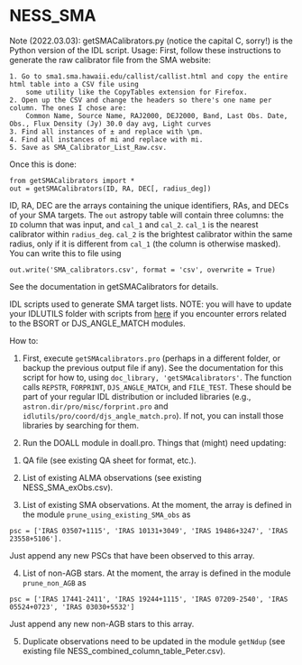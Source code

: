# NESS_SMA

Note (2022.03.03):
getSMACalibrators.py (notice the capital C, sorry!) is the Python version of the IDL script. 
Usage:
First, follow these instructions to generate the raw calibrator file from the SMA website:
```
1. Go to sma1.sma.hawaii.edu/callist/callist.html and copy the entire html table into a CSV file using
    some utility like the CopyTables extension for Firefox.
2. Open up the CSV and change the headers so there's one name per column. The ones I chose are:
    Common Name, Source Name, RAJ2000, DEJ2000, Band, Last Obs. Date, Obs., Flux Density (Jy) 30.0 day avg, Light curves
3. Find all instances of ± and replace with \pm.
4. Find all instances of mi and replace with mi.
5. Save as SMA_Calibrator_List_Raw.csv.
```
Once this is done:
```
from getSMACalibrators import *
out = getSMACalibrators(ID, RA, DEC[, radius_deg])
```
ID, RA, DEC are the arrays containing the unique identifiers, RAs, and DECs of your SMA targets. The `out` astropy table will contain three columns: the `ID` column that was input, and `cal_1` and `cal_2`. `cal_1` is the nearest calibrator within `radius_deg`. `cal_2` is the brightest calibrator within the same radius, only if it is different from `cal_1` (the column is otherwise masked).
You can write this to file using
```
out.write('SMA_calibrators.csv', format = 'csv', overwrite = True)
```
See the documentation in getSMACalibrators for details.



IDL scripts used to generate SMA target lists.
NOTE: you will have to update your IDLUTILS folder with scripts from [here](http://www.sdss3.org/dr8/software/idlutils_doc.php) if you encounter errors related to the BSORT or DJS_ANGLE_MATCH modules.

How to:
1) First, execute ```getSMAcalibrators.pro``` (perhaps in a different folder, or backup the previous output file if any). See the documentation for this script for how to, using ```doc_library, 'getSMAcalibrators'```.
The function calls ```REPSTR```, ```FORPRINT```, ```DJS_ANGLE_MATCH```, and ```FILE_TEST```. These should be part of your regular IDL distribution or included libraries (e.g., ```astron.dir/pro/misc/forprint.pro``` and ```idlutils/pro/coord/djs_angle_match.pro```). If not, you can install those libraries by searching for them.

2) Run the DOALL module in doall.pro.
Things that (might) need updating:
1. QA file (see existing QA sheet for format, etc.).

2. List of existing ALMA observations (see existing NESS_SMA_exObs.csv).

3. List of existing SMA observations. At the moment, the array is defined in the module ```prune_using_existing_SMA_obs``` as
```
psc = ['IRAS 03507+1115', 'IRAS 10131+3049', 'IRAS 19486+3247', 'IRAS 23558+5106'].
```
Just append any new PSCs that have been observed to this array.

4. List of non-AGB stars. At the moment, the array is defined in the module ```prune_non_AGB``` as
```
psc = ['IRAS 17441-2411', 'IRAS 19244+1115', 'IRAS 07209-2540', 'IRAS 05524+0723', 'IRAS 03030+5532']
```
Just append any new non-AGB stars to this array.

5. Duplicate observations need to be updated in the module ```getNdup``` (see existing file NESS_combined_column_table_Peter.csv).
